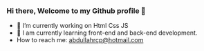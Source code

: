 ### Hi there, Welcome to my Github profile 👋

- 🔭 I’m currently working on Html Css JS
- 🌱 I am currently learning front-end and back-end development.
- How to reach me: abdullahrcp@hotmail.com
<!--
**abdullahhince/abdullahhince** is a ✨ _special_ ✨ repository because its `README.md` (this file) appears on your GitHub profile.

Here are some ideas to get you started:

- 🔭 I’m currently working on ...
- 🌱 I’m currently learning ...
- 👯 I’m looking to collaborate on ...
- 🤔 I’m looking for help with ...
- 💬 Ask me about ...
- 📫 How to reach me: ...
- 😄 Pronouns: ...
- ⚡ Fun fact: ...
-->
